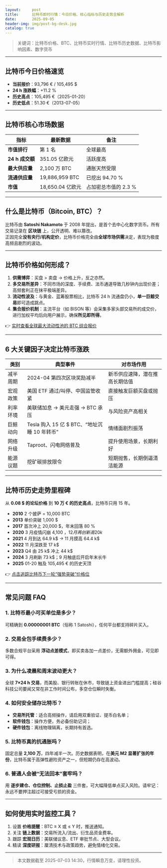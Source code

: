 ```yaml
---
layout:     post
title:      比特币即时行情：今日价格、核心指标与历史走势全解析
date:       2025-09-05
header-img: img/post-bg-desk.jpg
catalog: true
---
```


> 关键词：比特币价格、BTC、比特币实时行情、比特币历史数据、比特币影响因素、数字货币

---

## 比特币今日价格速览

- **当前报价**：93,796 € / 105,495 $  
- **24 h 涨跌幅**：+11.2 %  
- **历史高点**：105,495 €（2025-01-20）  
- **历史低点**：51.30 €（2013-07-05）

---

## 比特币核心市场数据

| 指标             | 最新数据                     | 备注 |
|------------------|------------------------------|------|
| **市值排行**     | 第 1 名                      | 全球最高 |
| **24 h 成交额**  | 351.05 亿欧元                | 活跃度高 |
| **最大供应量**   | 2,100 万 BTC                 | 通胀天然受限 |
| **流通供应量**   | 19,886,959 BTC               | 已挖出 94.70 % |
| **市值**         | 18,650.04 亿欧元             | 占加密总市值的 2.3 % |

---

## 什么是比特币（Bitcoin, BTC）？

比特币由 **Satoshi Nakamoto** 于 2008 年提出，是首个去中心化数字货币。所有交易记录在 **区块链** 上，公开透明、难以篡改。  
正因完全**没有央行/机构定价**，比特币价格完全由**全球市场供需**决定，表现为极度高频且剧烈的波动。

---

## 比特币价格如何形成？

1. **供需博弈**：买盘 > 卖盘 → 价格上升，反之亦然。  
2. **多交易所差异**：不同市场的深度、手续费、法币通道导致几秒钟内出现价差；高频套利正在抹平极端差异。  
3. **流动性波及**：与黄金、蓝筹股票相比，比特币 24 h 流通盘仍小，**单一巨鲸交易**即可造成跳点。  
4. **集合报价机制**：主流平台（如 BISON 等）会采集多家头部交易所的成交价，进行加权平均后向用户展示，确保**所见即所得**。

👉 [实时查看全球最大流动性池的 BTC 综合报价](https://okxdog.com/)

---

## 6 大关键因子决定比特币涨跌

| 类别 | 典型事件 | 对市场作用 |
|---|---|---|
| 减半周期 | 2024-04 第四次区块奖励减半 | 新币供应速降，潜在推高长期估值 |
| 宏观政策 | 美国 ETF 通过/叫停、中国监管收紧 | 直接触发巨额买盘或抛压 |
| 利率环境 | 美联储加息 → 美元走强 → BTC 承压 | 与风险资产高相关 |
| 巨鲸动向 | Tesla 购入 15 亿 $ BTC、“地址沉睡 10 年转币” | 情绪面剧烈振荡 |
| 网络升级 | Taproot、闪电网络普及 | 提升使用场景，长期利好 |
| 能源议题 | 挖矿碳排放限令 | 短期抛售，长期倒逼清洁能源

---

## 比特币历史走势里程碑

从 **0.08 $ 的论坛价格** 到 **10 万 € 的历史高点**，比特币只用 15 年。

- **2010** 2 个披萨 = 10,000 BTC  
- **2013** 单价突破 1,000 $  
- **2017** 首次冲上 20,000 $，年末回落 80 %  
- **2020** 3 月疫情闪崩 4,100 $，12 月再创新高 20 k$  
- **2021** 4 月到达 64.9 k$ → 11 月摸高 64.4 k$  
- **2022** 11 月深跌至 17 k$  
- **2023** Q4 由 25 k$ 冲上 44 k$  
- **2024** 3 月刷新 73 k$；9 月触底后开启年末长牛  
- **2025** 01-20 触及 105,495 € 的历史天顶  

👉 [点击追踪比特币下一轮“强势突破”价格位](https://okxdog.com/)

---

## 常见问题 FAQ

### 1. 比特币最小可买单位是多少？
可精确到 **0.00000001 BTC**（俗称 1 Satoshi），任何平台都支持碎片买入。

### 2. 交易全包手续费多少？
多数合规平台采用 **浮动点差模式**，即买卖各加一点差价，无需额外佣金，可见即可得。

### 3. 为什么凌晨和周末波动更大？
全球 **7×24 h 交易**，而美股、银行转账在休市，导致链上资金进出门槛提高；硅谷科技公司要闻又常在非工作时间公布，多空仓位瞬时失衡。

### 4. 如何安全储存比特币？
- **交易所托管**：适合高频操作，请启用双重验证、提币白名单；  
- **软件钱包**：操作方便，务必备份助记词；  
- **硬件钱包**：离线物理隔离，长期持有首选。

### 5. 比特币真的抗通胀吗？
固定总量 **2,100 万**，四年减半一次。历史数据表明，在**美元 M2 显著扩张的年份**，比特币属于高弹性避险资产之一，但短期仍存在高波动。

### 6. 普通人会被“无法回本”套牢吗？
用 **逐步建仓、仓位控制、止损止盈** 三件套，可大幅降低单点买入风险。请牢记：永远不要押注超过可接受亏损的资金。

---

## 如何使用实时监控工具？

1. 设置 **价格提醒**：BTC ≥ X 或 ≤ Y 时，推送通知。  
2. 关注 **链上数据**：交易所流入/流出、衍生品资金费率。  
3. 跟踪 **宏观日历**：美联储议息、ETF 审批节点、大型会议。  
4. 精读 **深度研报**：厘清技术与政策趋势，避免情绪化交易。

---

> 本文数据截至 2025-07-03 14:30，行情瞬息万变，请理性投资。